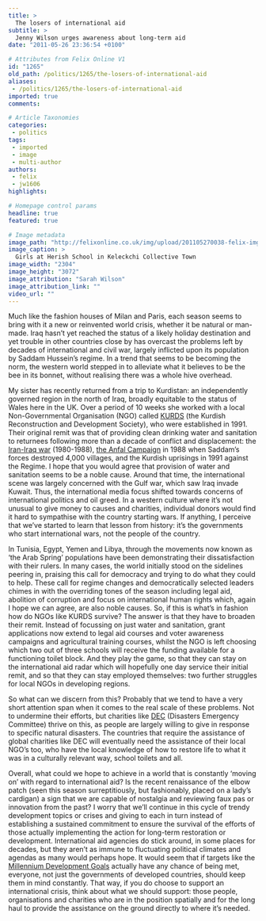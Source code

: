 ```yaml
---
title: >
  The losers of international aid
subtitle: >
  Jenny Wilson urges awareness about long-term aid
date: "2011-05-26 23:36:54 +0100"

# Attributes from Felix Online V1
id: "1265"
old_path: /politics/1265/the-losers-of-international-aid
aliases:
 - /politics/1265/the-losers-of-international-aid
imported: true
comments:

# Article Taxonomies
categories:
 - politics
tags:
 - imported
 - image
 - multi-author
authors:
 - felix
 - jw1606
highlights:

# Homepage control params
headline: true
featured: true

# Image metadata
image_path: "http://felixonline.co.uk/img/upload/201105270038-felix-img_7798.jpg"
image_caption: >
  Girls at Herish School in Keleckchi Collective Town
image_width: "2304"
image_height: "3072"
image_attribution: "Sarah Wilson"
image_attribution_link: ""
video_url: ""
---
```


Much like the fashion houses of Milan and Paris, each season seems to bring with it a new or reinvented world crisis, whether it be natural or man-made. Iraq hasn’t yet reached the status of a likely holiday destination and yet trouble in other countries close by has overcast the problems left by decades of international and civil war, largely inflicted upon its population by Saddam Hussein’s regime. In a trend that seems to be becoming the norm, the western world stepped in to alleviate what it believes to be the bee in its bonnet, without realising there was a whole hive overhead.

My sister has recently returned from a trip to Kurdistan: an independently governed region in the north of Iraq, broadly equitable to the status of Wales here in the UK. Over a period of 10 weeks she worked with a local Non-Governmental Organisation (NGO) called [KURDS](http://www.kurds-dohuk.org/) (the Kurdish Reconstruction and Development Society), who were established in 1991. Their original remit was that of providing clean drinking water and sanitation to returnees following more than a decade of conflict and displacement: the [Iran-Iraq war](http://en.wikipedia.org/wiki/Iran%E2%80%93Iraq_War) (1980-1988), [the Anfal Campaign](http://en.wikipedia.org/wiki/Al-Anfal_Campaign) in 1988 when Saddam’s forces destroyed 4,000 villages, and the Kurdish uprisings in 1991 against the Regime. I hope that you would agree that provision of water and sanitation seems to be a noble cause. Around that time, the international scene was largely concerned with the Gulf war, which saw Iraq invade Kuwait. Thus, the international media focus shifted towards concerns of international politics and oil greed. In a western culture where it’s not unusual to give money to causes and charities, individual donors would find it hard to sympathise with the country starting wars. If anything, I perceive that we’ve started to learn that lesson from history: it’s the governments who start international wars, not the people of the country.

In Tunisia, Egypt, Yemen and Libya, through the movements now known as ‘the Arab Spring’ populations have been demonstrating their dissatisfaction with their rulers. In many cases, the world initially stood on the sidelines peering in, praising this call for democracy and trying to do what they could to help. These call for regime changes and democratically selected leaders chimes in with the overriding tones of the season including legal aid, abolition of corruption and focus on international human rights which, again I hope we can agree, are also noble causes. So, if this is what’s in fashion how do NGOs like KURDS survive? The answer is that they have to broaden their remit. Instead of focussing on just water and sanitation, grant applications now extend to legal aid courses and voter awareness campaigns and agricultural training courses, whilst the NGO is left choosing which two out of three schools will receive the funding available for a functioning toilet block. And they play the game, so that they can stay on the international aid radar which will hopefully one day service their initial remit, and so that they can stay employed themselves: two further struggles for local NGOs in developing regions.

So what can we discern from this? Probably that we tend to have a very short attention span when it comes to the real scale of these problems. Not to undermine their efforts, but charities like [DEC](http://www.dec.org.uk/) (Disasters Emergency Committee) thrive on this, as people are largely willing to give in response to specific natural disasters. The countries that require the assistance of global charities like DEC will eventually need the assistance of their local NGO’s too, who have the local knowledge of how to restore life to what it was in a culturally relevant way, school toilets and all.

Overall, what could we hope to achieve in a world that is constantly ‘moving on’ with regard to international aid? Is the recent renaissance of the elbow patch (seen this season surreptitiously, but fashionably, placed on a lady’s cardigan) a sign that we are capable of nostalgia and reviewing faux pas or innovation from the past? I worry that we’ll continue in this cycle of trendy development topics or crises and giving to each in turn instead of establishing a sustained commitment to ensure the survival of the efforts of those actually implementing the action for long-term restoration or development. International aid agencies do stick around, in some places for decades, but they aren’t as immune to fluctuating political climates and agendas as many would perhaps hope. It would seem that if targets like the [Millennium Development Goals](http://www.un.org/millenniumgoals/) actually have any chance of being met, everyone, not just the governments of developed countries, should keep them in mind constantly. That way, if you do choose to support an international crisis, think about what we should support: those people, organisations and charities who are in the position spatially and for the long haul to provide the assistance on the ground directly to where it’s needed.
